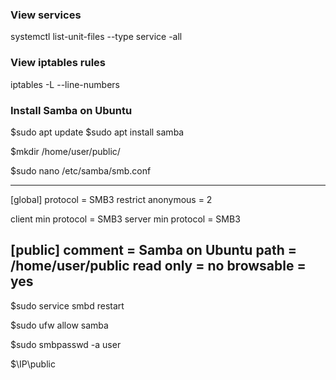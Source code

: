 ### View services
systemctl list-unit-files --type service -all

### View iptables rules
iptables -L --line-numbers

### Install Samba on Ubuntu
$sudo apt update
$sudo apt install samba

$mkdir /home/user/public/

$sudo nano /etc/samba/smb.conf



-------------------
[global] 
  protocol = SMB3
  restrict anonymous = 2


  client min protocol = SMB3
  server min protocol = SMB3

[public]
    comment = Samba on Ubuntu
    path = /home/user/public
    read only = no
    browsable = yes
--------------------

$sudo service smbd restart

$sudo ufw allow samba

$sudo smbpasswd -a user

$\\IP\public

